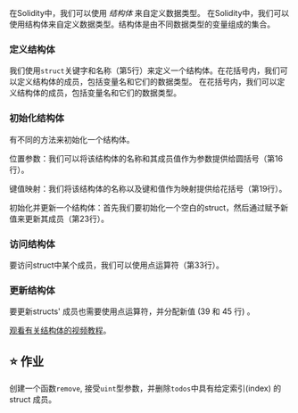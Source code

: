 在Solidity中，我们可以使用 _结构体_ 来自定义数据类型。 在Solidity中，我们可以使用结构体来自定义数据类型。结构体是由不同数据类型的变量组成的集合。

### 定义结构体

我们使用`struct`关键字和名称（第5行）来定义一个结构体。在花括号内，我们可以定义结构体的成员，包括变量名和它们的数据类型。 在花括号内，我们可以定义结构体的成员，包括变量名和它们的数据类型。

### 初始化结构体

有不同的方法来初始化一个结构体。

位置参数：我们可以将该结构体的名称和其成员值作为参数提供给圆括号（第16行）。

键值映射：我们将该结构体的名称以及键和值作为映射提供给花括号（第19行）。

初始化并更新一个结构体：首先我们要初始化一个空白的struct，然后通过赋予新值来更新其成员（第23行）。

### 访问结构体

要访问struct中某个成员，我们可以使用点运算符（第33行）。

### 更新结构体

要更新structs' 成员也需要使用点运算符，并分配新值 (39 和 45 行) 。

<a href="https://www.youtube.com/watch?v=kYBHq7EmFBc" target="_blank">观看有关结构体的视频教程</a>。

## ⭐️ 作业

创建一个函数`remove`, 接受`uint`型参数，并删除`todos`中具有给定索引(index) 的 struct 成员。